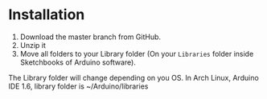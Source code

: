 # Installation

1. Download the master branch from GitHub.
2. Unzip it
3. Move all folders to your Library folder (On your `Libraries` folder inside Sketchbooks of Arduino software).

The Library folder will change depending on you OS. In Arch Linux, Arduino IDE 1.6, library folder is ~/Arduino/libraries